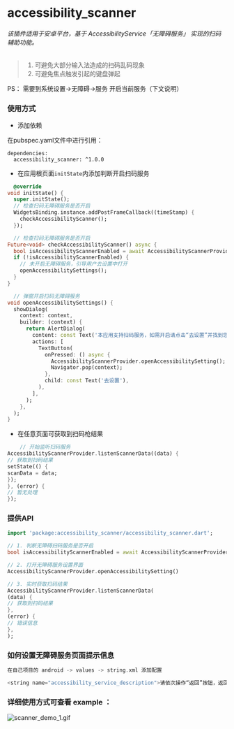 # accessibility_scanner

###### 该插件适用于安卓平台，基于 AccessibilityService「无障碍服务」 实现的扫码辅助功能。

>1.  可避免大部分输入法造成的扫码乱码现象
>2.  可避免焦点触发引起的键盘弹起

PS： 需要到系统设置->无障碍->服务 开启当前服务（下文说明）

### 使用方式

+ 添加依赖

在pubspec.yaml文件中进行引用：
```
dependencies:
  accessibility_scanner: ^1.0.0
```
+ 在应用根页面`initState`内添加判断开启扫码服务
```dart
  @override
void initState() {
  super.initState();
  // 检查扫码无障碍服务是否开启
  WidgetsBinding.instance.addPostFrameCallback((timeStamp) {
    checkAccessibilityScanner();
  });
```
```dart
  // 检查扫码无障碍服务是否开启
Future<void> checkAccessibilityScanner() async {
  bool isAccessibilityScannerEnabled = await AccessibilityScannerProvider.isAccessibilitySettingsOn();
  if (!isAccessibilityScannerEnabled) {
    // 未开启无障碍服务，引导用户去设置中打开
    openAccessibilitySettings();
  }
}
```
```dart
  // 弹窗开启扫码无障碍服务
void openAccessibilitySettings() {
  showDialog(
    context: context,
    builder: (context) {
      return AlertDialog(
        content: const Text('本应用支持扫码服务，如需开启请点击“去设置”并找到您的应用，设置状态为启用，并依次点击返回，回到应用'),
        actions: [
          TextButton(
            onPressed: () async {
              AccessibilityScannerProvider.openAccessibilitySetting();
              Navigator.pop(context);
            },
            child: const Text('去设置'),
          ),
        ],
      );
    },
  );
}
```
+ 在任意页面可获取到扫码枪结果
```dart
    // 开始监听扫码服务
AccessibilityScannerProvider.listenScannerData((data) {
// 获取到扫码结果
setState(() {
scanData = data;
});
}, (error) {
// 暂无处理
});
```

### 提供API
```dart
import 'package:accessibility_scanner/accessibility_scanner.dart';

// 1. 判断无障碍扫码服务是否开启
bool isAccessibilityScannerEnabled = await AccessibilityScannerProvider.isAccessibilitySettingsOn()

// 2. 打开无障碍服务设置界面
AccessibilityScannerProvider.openAccessibilitySetting()

// 3. 实时获取扫码结果
AccessibilityScannerProvider.listenScannerData(
(data) {
// 获取到扫码结果
},
(error) {
// 错误信息
},
);
```
### 如何设置无障碍服务页面提示信息
```dart
在自己项目的 android -> values -> string.xml 添加配置

<string name="accessibility_service_description">请依次操作“返回”按钮，返回应用正常启用后，扫码器即可正常识别</string>
```
### 详细使用方式可查看 example ：
![scanner_demo_1.gif](https://github.com/liyufengrex/accessibility_scanner/blob/main/scanner_demo_1.gif)
